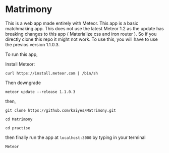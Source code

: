 # Matrimony

This is a web app made entirely with Meteor. This app is a basic matchmaking app. This does not use the latest Meteor 1.2 as the update has breaking changes to this app ( Materialize css and iron router ). So if you directly clone this repo it might not work. To use this, you will have to use the previos version 1.1.0.3. 

To run this app, 

Install Meteor:

`curl https://install.meteor.com | /bin/sh`


Then downgrade

`meteor update --release 1.1.0.3`

then, 

`git clone https://github.com/kaiyes/Matrimony.git`

`cd Matrimony`

`cd practise`

then finally run the app at `localhost:3000` by typing in your terminal

 `Meteor`



